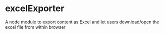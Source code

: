 # excelExporter
A node module to export content as Excel and let users download/open the excel file from within browser
